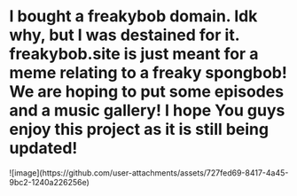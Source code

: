 
<body>
  <h1>I bought a freakybob domain. Idk why, but I was destained for it.
freakybob.site is just meant for a meme relating to a freaky spongbob! We are hoping to put some episodes and a music gallery! I hope You guys enjoy this project as it is still being 
  updated!</h1>
![image](https://github.com/user-attachments/assets/727fed69-8417-4a45-9bc2-1240a226256e)
</body>
</html>